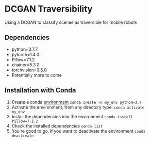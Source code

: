 # DCGAN Traversibility
Using a DCGAN to classify scenes as traversible for mobile robots

## Dependencies
- python=3.7.7
- pytorch=1.4.0
- Pillow=7.1.2
- chainer=5.3.0
- torchvision=0.5.0
- Potentially more to come

## Installation with Conda
1. Create a conda [environment](https://docs.conda.io/projects/conda/en/latest/user-guide/tasks/manage-environments.html#creating-an-environment-with-commands)
```conda create -n my_env python=3.7```
2. Activate the environment, from any directory type:
```conda activate my_env```
2. Install the dependencies into the environment
```conda install Pillow=7.1.2```
3. Check the installed dependencies
```conda list```
4. You're good to go. If you want to deactivate the environment
```conda deactivate```


